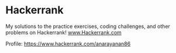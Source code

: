 # Hackerrank

My solutions to the practice exercises, coding challenges, and other problems on Hackerrank!
www.Hackerrank.com

Profile: https://www.hackerrank.com/anarayanan86
